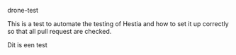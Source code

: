 drone-test

This is a test to automate the testing of Hestia and how to set it up correctly so that all pull request are checked. 

Dit is een test 
